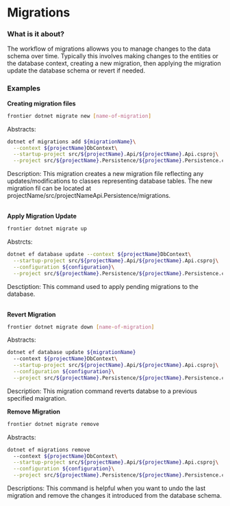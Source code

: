 # Migrations

### What is it about?
The workflow of migrations allowws you to manage changes to the data schema over time. Typically this involves making changes to the entities or the database context, creating a new migration, then applying the migration update the database schema or revert if needed.

### Examples

**Creating migration files**
```bash
frontier dotnet migrate new [name-of-migration] 
```

Abstracts:
```bash
dotnet ef migrations add ${migrationName}\
  --context ${projectName}DbContext\
  --startup-project src/${projectName}.Api/${projectName}.Api.csproj\
  --project src/${projectName}.Persistence/${projectName}.Persistence.csproj
```

Description: This migration creates a new migration file reflecting any updates/modifications to classes representing database tables. The new migration fil can be located at projectName/src/projectNameApi.Persistence/migrations.
<br>
<br>

**Apply Migration Update**
```bash
frontier dotnet migrate up
```

Abstrcts:
```bash
dotnet ef database update --context ${projectName}DbContext\
  --startup-project src/${projectName}.Api/${projectName}.Api.csproj\
  --configuration ${configuration}\
  --project src/${projectName}.Persistence/${projectName}.Persistence.csproj
```

Desctiption: This command used to apply pending migrations to the database.
<br>
<br>


**Revert Migration** 
```bash
frontier dotnet migrate down [name-of-migration]
```

Abstracts:
```bash
dotnet ef database update ${migrationName} 
  --context ${projectName}DbContext\
  --startup-project src/${projectName}.Api/${projectName}.Api.csproj\
  --configuration ${configuration}\
  --project src/${projectName}.Persistence/${projectName}.Persistence.csproj
```

Description: This migration command reverts databse to a previous specified maigration.
<br>

**Remove Migration**
```bash
frontier dotnet migrate remove 
```

Abstracts:
```bash
dotnet ef migrations remove 
  --context ${projectName}DbContext\
  --startup-project src/${projectName}.Api/${projectName}.Api.csproj\
  --configuration ${configuration}\
  --project src/${projectName}.Persistence/${projectName}.Persistence.csproj
```

Descriptions: This command is helpful when you want to undo the last migration and remove the changes it introduced from the database schema.
<br>